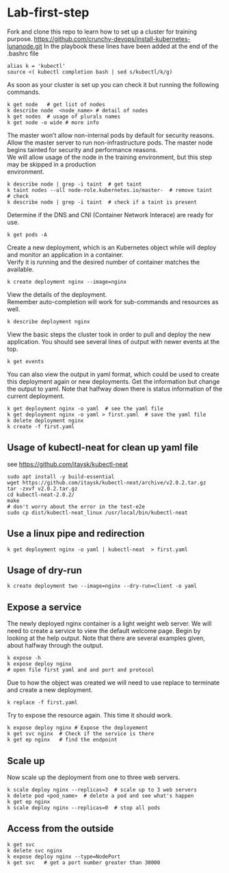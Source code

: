 # Lab-first-step

Fork and clone this repo to learn how to set up a cluster for training purpose.
https://github.com/crunchy-devops/install-kubernetes-lunanode.git
In the playbook these lines have been added at the end of the .bashrc file 
```shell
alias k = 'kubectl'
source <( kubectl completion bash | sed s/kubectl/k/g)
```

As soon as your cluster is set up you can check it but running the following commands.

```shell
k get node   # get list of nodes
k describe node  <node_name> # detail of nodes
k get nodes  # usage of plurals names
k get node -o wide # more info
```
The master won’t allow non-internal pods by default for security reasons.    
Allow the master server to run non-infrastructure pods. 
The master node begins tainted for security and performance reasons.    
We will allow usage of the node in the training environment, but this step may be skipped in a production  
environment.

```shell
k describe node | grep -i taint  # get taint
k taint nodes --all node-role.kubernetes.io/master-  # remove taint
# check 
k describe node | grep -i taint  # check if a taint is present
```
Determine if the DNS and CNI (Container Network Interace) are ready for use.   
```shell
k get pods -A
```
Create a new deployment, which is an Kubernetes object while will deploy and monitor 
an application in a container.  
Verify it is running and the desired number of container matches the available.  

```shell
k create deployment nginx --image=nginx
```
View the details of the deployment.   
Remember auto-completion will work for sub-commands and resources as well.
```shell
k describe deployment nginx
```
View the basic steps the cluster took in order to pull and deploy the new application. You should see several lines of
output with newer events at the top.
```shell
k get events
```

You can also view the output in yaml format, which could be used to create this deployment again or new deployments.
Get the information but change the output to yaml. Note that halfway down there is status information of the current
deployment.
```shell
k get deployment nginx -o yaml  # see the yaml file
k get deployment nginx -o yaml > first.yaml  # save the yaml file
k delete deployment nginx 
k create -f first.yaml
```
## Usage of kubectl-neat for clean up yaml file
see https://github.com/itaysk/kubectl-neat
```shell
sudo apt install -y build-essential
wget https://github.com/itaysk/kubectl-neat/archive/v2.0.2.tar.gz
tar -zxvf v2.0.2.tar.gz 
cd kubectl-neat-2.0.2/
make
# don't worry about the error in the test-e2e
sudo cp dist/kubectl-neat_linux /usr/local/bin/kubectl-neat
```
## Use a linux pipe and redirection
```shell
k get deployment nginx -o yaml | kubectl-neat  > first.yaml
```
## Usage of dry-run 
```shell
k create deployment two --image=nginx --dry-run=client -o yaml
```

## Expose a service
The newly deployed nginx container is a light weight web server. We will need to create a service to view the default
welcome page. Begin by looking at the help output. Note that there are several examples given, about halfway through
the output.
```shell
k expose -h
k expose deploy nginx
# open file first yaml and and port and protocol
```
Due to how the object was created we will need to use replace to terminate and create a new deployment.
```shell
k replace -f first.yaml
```

Try to expose the resource again. This time it should work.
```shell
k expose deploy nginx # Expose the deployement
k get svc nginx  # Check if the service is there
k get ep nginx   # find the endpoint
```

## Scale up 
Now scale up the deployment from one to three web servers.
```shell
k scale deploy nginx --replicas=3  # scale up to 3 web servers
k delete pod <pod_name>  # delete a pod and see what's happen
k get ep nginx
k scale deploy nginx --replicas=0  # stop all pods
```

## Access from the outside
```shell
k get svc
k delete svc nginx
k expose deploy nginx --type=NodePort
k get svc   # get a port number greater than 30000 

```

